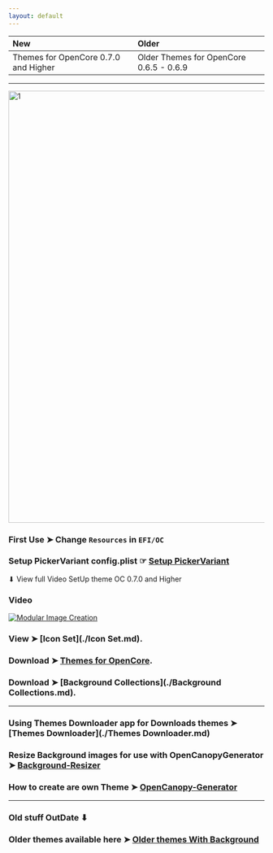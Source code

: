 ```yaml
---
layout: default
---
```



New|Older
:----|:----
Themes for OpenCore 0.7.0 and Higher|Older Themes for OpenCore 0.6.5 - 0.6.9


------------------------------------------------------------------------------


<img width="850" alt="1" src="https://user-images.githubusercontent.com/6248794/205388052-8e69852b-350e-4fcc-98e4-86717c77ce01.gif">


### First Use ➤  Change `Resources` in `EFI/OC`

### Setup PickerVariant config.plist  ☞ [Setup PickerVariant](https://github.com/chris1111/My-Simple-OC-Themes/blob/master/Setup-PickerVariant.md)

⬇︎ View full Video SetUp theme OC 0.7.0 and Higher

### Video

[![Modular Image Creation](https://user-images.githubusercontent.com/6248794/185791797-577c1804-cbdb-4c9e-a6f7-fab3b8da6355.png)](https://youtu.be/jMYX4xlTJEE)

### View ➤ [Icon Set](./Icon Set.md).

### Download ➤ [Themes for OpenCore](./Download.md).

### Download ➤ [Background Collections](./Background Collections.md).

------------------------------------------------------------------------------

### Using Themes Downloader app for Downloads themes ➤ [Themes Downloader](./Themes Downloader.md)

### Resize Background images for use with OpenCanopyGenerator ➤ [Background-Resizer](https://github.com/chris1111/Background-Resizer)

### How to create are own Theme ➤ [OpenCanopy-Generator](https://github.com/chris1111/OpenCanopy-Generator)

------------------------------------------------------------------------------

### Old stuff OutDate ⬇︎

### Older themes available here ➤ [Older themes With Background](https://github.com/chris1111/My-Simple-OC-Themes/tree/master/Resources-0.6.6)

